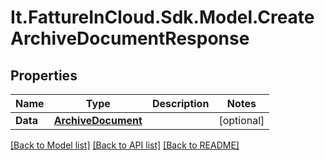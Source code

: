 # It.FattureInCloud.Sdk.Model.CreateArchiveDocumentResponse

## Properties

Name | Type | Description | Notes
------------ | ------------- | ------------- | -------------
**Data** | [**ArchiveDocument**](ArchiveDocument.md) |  | [optional] 

[[Back to Model list]](../../README.md#documentation-for-models) [[Back to API list]](../../README.md#documentation-for-api-endpoints) [[Back to README]](../../README.md)

